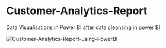 # Customer-Analytics-Report

Data Visualisations in Power BI after data cleansing in power BI

![Customer-Analytics-Report-using-PowerBI](https://github.com/kouwis/Customer-Analytics-Report-using-PowerBI/blob/main/Customer%20Analytics%20Report.png)

